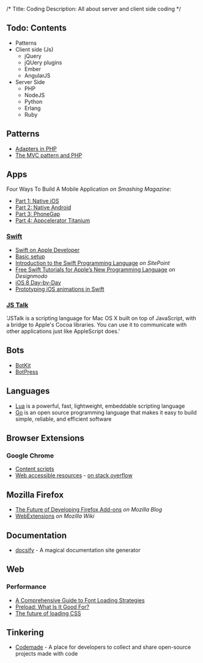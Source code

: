 /*
Title: Coding
Description: All about server and client side coding
*/


## Todo: Contents


- Patterns
- Client side (Js)
	- jQuery
	- jQUery plugins
	- Ember
	- AngularJS
- Server Side
	- PHP
	- NodeJS
	- Python
	- Erlang
	- Ruby


## Patterns

* [Adapters in PHP](http://juniorgrossi.com/2013/design-patterns-with-php-adapters/)
* [The MVC pattern and PHP](http://www.sitepoint.com/the-mvc-pattern-and-php-1/)


## Apps

Four Ways To Build A Mobile Application *on Smashing Magazine*:

- [Part 1: Native iOS](http://mobile.smashingmagazine.com/2013/11/22/four-ways-to-build-a-mobile-app-part1-native-ios/)
- [Part 2: Native Android](http://mobile.smashingmagazine.com/2014/01/10/four-ways-to-build-a-mobile-app-part2-native-android/)
- [Part 3: PhoneGap](http://mobile.smashingmagazine.com/2014/02/11/four-ways-to-build-a-mobile-app-part3-phonegap/)
- [Part 4: Appcelerator Titanium](http://mobile.smashingmagazine.com/2014/03/10/4-ways-build-mobile-application-part4-appcelerator-titanium/)


### [Swift](http://swift-lang.org/main/)

- [Swift on Apple Developer](https://developer.apple.com/swift/)
- [Basic setup](https://developer.apple.com/library/prerelease/ios/documentation/Swift/Conceptual/BuildingCocoaApps/index.html)
- [Introduction to the Swift Programming Language](http://www.sitepoint.com/introduction-swift-programming-language/) *on SitePoint*
- [Free Swift Tutorials for Apple’s New Programming Language](http://designmodo.com/swift-tutorials/) *on Designmodo*
- [iOS 8 Day-by-Day](http://www.shinobicontrols.com/blog/posts/2014/07/16/ios8-day-by-day-index)
- [Prototyping iOS animations in Swift](http://mathewsanders.com/prototyping-iOS-iPhone-iPad-animations-in-swift/)


### [JS Talk](http://jstalk.org/)

'JSTalk is a scripting language for Mac OS X built on top of JavaScript, with a bridge to Apple's Cocoa libraries. You can use it to communicate with other applications just like AppleScript does.'


## Bots


- [BotKit](https://github.com/howdyai/botkit)
- [BotPress](https://botpress.io/)


## Languages

- [Lua](http://www.lua.org/) is a powerful, fast, lightweight, embeddable scripting language
- [Go](http://golang.org/) is an open source programming language that makes it easy to build simple, reliable, and efficient software


## Browser Extensions

### Google Chrome

- [Content scripts](https://developer.chrome.com/extensions/content_scripts)
- [Web accessible resources](https://developer.chrome.com/extensions/manifest/web_accessible_resources) - [on stack overflow](http://stackoverflow.com/questions/3559781/google-chrome-extensions-cant-load-local-images-with-css)

## Mozilla Firefox

- [The Future of Developing Firefox Add-ons](https://blog.mozilla.org/addons/2015/08/21/the-future-of-developing-firefox-add-ons/) *on Mozilla Blog*
- [WebExtensions](https://wiki.mozilla.org/WebExtensions)  *on Mozilla Wiki*


## Documentation

- [docsify](https://docsify.js.org/) - A magical documentation site generator



## Web

### Performance

- [A Comprehensive Guide to Font Loading Strategies](https://www.zachleat.com/web/comprehensive-webfonts/)
- [Preload: What Is It Good For?](https://www.smashingmagazine.com/2016/02/preload-what-is-it-good-for/)
- [The future of loading CSS](https://jakearchibald.com/2016/link-in-body/)


## Tinkering

- [Codemade](https://www.codemade.io/) - A place for developers to collect and share open-source projects made with code
